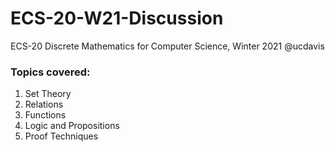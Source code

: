 # ECS-20-W21-Discussion
ECS-20 Discrete Mathematics for Computer Science, Winter 2021 @ucdavis

### Topics covered:
1. Set Theory
2. Relations
3. Functions
4. Logic and Propositions
5. Proof Techniques
